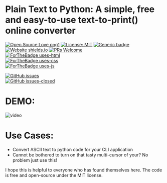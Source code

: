 # Plain Text to Python: A simple, free and easy-to-use text-to-print() online converter
[![Open Source Love png1](https://badges.frapsoft.com/os/v1/open-source.png?v=103)](https://github.com/ellerbrock/open-source-badges/)
[![License: MIT](https://img.shields.io/badge/License-MIT-yellow.svg)](https://opensource.org/licenses/MIT)
[![Generic badge](https://img.shields.io/badge/Maintained-Yes-Blue.svg)](https://shields.io/)
[![Website shields.io](https://img.shields.io/website-up-down-green-red/http/shields.io.svg)](http://shields.io/)
[![PRs Welcome](https://img.shields.io/badge/PRs-welcome-brightgreen.svg?style=flat-square)](http://makeapullrequest.com)  
[![ForTheBadge uses-html](http://ForTheBadge.com/images/badges/uses-html.svg)](http://ForTheBadge.com)  
[![ForTheBadge uses-css](http://ForTheBadge.com/images/badges/uses-css.svg)](http://ForTheBadge.com)  
[![ForTheBadge uses-js](http://ForTheBadge.com/images/badges/uses-js.svg)](http://ForTheBadge.com)  

[![GitHub issues](https://img.shields.io/github/issues/Naereen/StrapDown.js.svg)](https://github.com/Zenahr/python-print-transform/issues/)  
[![GitHub issues-closed](https://img.shields.io/github/issues-closed/Naereen/StrapDown.js.svg)](https://github.com/Zenahr/python-print-transform/issues?q=is%3Aissue+is%3Aclosed)


# DEMO:
![video](https://user-images.githubusercontent.com/47085752/82933740-af165100-9f8a-11ea-9d28-0b636ce6c1fa.gif)

# Use Cases:
- Convert ASCII text to python code for your CLI application
- Cannot be bothered to turn on that tasty multi-cursor of your? No problem just use this!

I hope this is helpful to everyone who has found themselves here.
The code is free and open-source under the MIT license.

